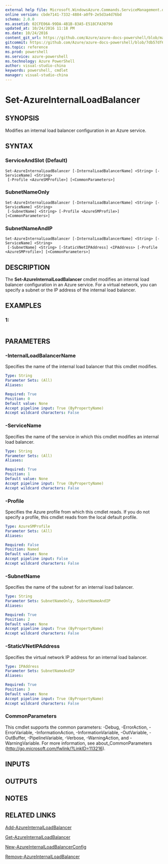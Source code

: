 ```yaml
---
external help file: Microsoft.WindowsAzure.Commands.ServiceManagement.dll-Help.xml
online version: cbde7141-7332-4884-a0f9-2e5d3a4d76bd
schema: 2.0.0
ms.assetid: 02CFE06A-99DA-4B1B-83A5-E518CFA30790
updated_at: 10/24/2016 11:18 PM
ms.date: 10/24/2016
content_git_url: https://github.com/Azure/azure-docs-powershell/blob/master/azureps-cmdlets-docs/ServiceManagement/Azure.Service/v3.0.0/Set-AzureInternalLoadBalancer.md
gitcommit: https://github.com/Azure/azure-docs-powershell/blob/7db57df6b5e709a7c001e6de362a1240d7583ae8/azureps-cmdlets-docs/ServiceManagement/Azure.Service/v3.0.0/Set-AzureInternalLoadBalancer.md
ms.topic: reference
ms.prod: powershell
ms.service: azure-powershell
ms.technology: Azure PowerShell
author: visual-studio-china
keywords: powershell, cmdlet
manager: visual-studio-china
---
```


# Set-AzureInternalLoadBalancer

## SYNOPSIS
Modifies an internal load balancer configuration in an Azure service.

## SYNTAX

### ServiceAndSlot (Default)
```
Set-AzureInternalLoadBalancer [-InternalLoadBalancerName] <String> [-ServiceName] <String>
 [-Profile <AzureSMProfile>] [<CommonParameters>]
```

### SubnetNameOnly
```
Set-AzureInternalLoadBalancer [-InternalLoadBalancerName] <String> [-ServiceName] <String>
 [-SubnetName] <String> [-Profile <AzureSMProfile>] [<CommonParameters>]
```

### SubnetNameAndIP
```
Set-AzureInternalLoadBalancer [-InternalLoadBalancerName] <String> [-ServiceName] <String>
 [-SubnetName] <String> [-StaticVNetIPAddress] <IPAddress> [-Profile <AzureSMProfile>] [<CommonParameters>]
```

## DESCRIPTION
The **Set-AzureInternalLoadBalancer** cmdlet modifies an internal load balancer configuration in an Azure service.
For a virtual network, you can specify a subnet or the IP address of the internal load balancer.

## EXAMPLES

### 1:
```

```

## PARAMETERS

### -InternalLoadBalancerName
Specifies the name of the internal load balancer that this cmdlet modifies.

```yaml
Type: String
Parameter Sets: (All)
Aliases: 

Required: True
Position: 0
Default value: None
Accept pipeline input: True (ByPropertyName)
Accept wildcard characters: False
```

### -ServiceName
Specifies the name of the service in which this cmdlet modifies an internal load balancer.

```yaml
Type: String
Parameter Sets: (All)
Aliases: 

Required: True
Position: 1
Default value: None
Accept pipeline input: True (ByPropertyName)
Accept wildcard characters: False
```

### -Profile
Specifies the Azure profile from which this cmdlet reads.
If you do not specify a profile, this cmdlet reads from the local default profile.

```yaml
Type: AzureSMProfile
Parameter Sets: (All)
Aliases: 

Required: False
Position: Named
Default value: None
Accept pipeline input: False
Accept wildcard characters: False
```

### -SubnetName
Specifies the name of the subnet for an internal load balancer.

```yaml
Type: String
Parameter Sets: SubnetNameOnly, SubnetNameAndIP
Aliases: 

Required: True
Position: 2
Default value: None
Accept pipeline input: True (ByPropertyName)
Accept wildcard characters: False
```

### -StaticVNetIPAddress
Specifies the virtual network IP address for an internal load balancer.

```yaml
Type: IPAddress
Parameter Sets: SubnetNameAndIP
Aliases: 

Required: True
Position: 3
Default value: None
Accept pipeline input: True (ByPropertyName)
Accept wildcard characters: False
```

### CommonParameters
This cmdlet supports the common parameters: -Debug, -ErrorAction, -ErrorVariable, -InformationAction, -InformationVariable, -OutVariable, -OutBuffer, -PipelineVariable, -Verbose, -WarningAction, and -WarningVariable. For more information, see about_CommonParameters (http://go.microsoft.com/fwlink/?LinkID=113216).

## INPUTS

## OUTPUTS

## NOTES

## RELATED LINKS

[Add-AzureInternalLoadBalancer](.\Add-AzureInternalLoadBalancer.md)

[Get-AzureInternalLoadBalancer](.\Get-AzureInternalLoadBalancer.md)

[New-AzureInternalLoadBalancerConfig](.\New-AzureInternalLoadBalancerConfig.md)

[Remove-AzureInternalLoadBalancer](.\Remove-AzureInternalLoadBalancer.md)


